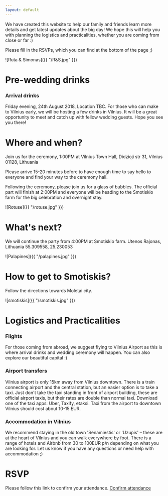 ```yaml
---
layout: default
---
```


We have created this website to help our family and friends learn more details and get latest updates about the big day! We hope this will help you with planning the logistics and practicalities, whether you are coming from close or far :)

Please fill in the RSVPs, which you can find at the bottom of the page ;)

![Ruta & Simonas]({{ "/R&S.jpg" }})

# [](#header-1) Pre-wedding drinks

### [](#header-3) Arrival drinks

Friday evening, 24th August 2018, Location TBC.
For those who can make to Vilnius early, we will be hosting a few drinks in Vilnius. It will be a great opportunity to meet and catch up with fellow wedding guests. Hope you see you there!

# [](#header-1) Where and when?

Join us for the ceremony, 1:00PM at Vilnius Town Hall, Didzioji str 31, Vilnius 01128, Lithuania

Please arrive 15-20 minutes before to have enough time to say hello to everyone and find your way to the ceremony hall.

Following the ceremony, please join us for a glass of bubbles.
The official part will finish at 2:00PM and everyone will be heading to the Smotiskio farm for the big celebration and overnight stay.

![Rotuse]({{ "/rotuse.jpg" }})



# [](#header-1) What's next?

We will continue the party from 4:00PM at Smotiskio farm.
Utenos Rajonas, Lithuania
55.309558, 25.230053

![Palapines]({{ "/palapines.jpg" }})


# [](#header-1) How to get to Smotiskis?

Follow the directions towards Moletai city.

![smotiskis]({{ "/smotiskis.jpg" }})

# [](#header-1) Logistics and Practicalities

### [](#header-3) Flights

For those coming from abroad, we suggest flying to Vilnius Airport as this is where arrival drinks and wedding ceremony will happen. You can also explore our beautiful capital :)

### [](#header-3) Airport transfers

Vilnius airport is only 15km away from Vilnius downtown. There is a train connecting airport and the central station, but an easier option is to take a taxi. Just don't take the taxi standing in front of airport building, these are official airport taxis, but their rates are double than normal taxi. Download one of the taxi apps: Uber, Taxify, etaksi. Taxi from the airport to downtown Vilnius should cost about 10-15 EUR.

### [](#header-3) Accommodation in Vilnius

We recommend staying in the old town 'Senamiestis' or 'Uzupis' – these are at the heart of Vilnius and you can walk everywhere by foot. There is a range of hotels and Airbnb from 30 to 100EUR p/n depending on what you are looking for. Let us know if you have any questions or need help with accommodation ;)

# [](#header-1) RSVP

Please follow this link to confirm your attendance.
[Confirm attendance](https://goo.gl/forms/wyQai8KV5ln7l2M03)
